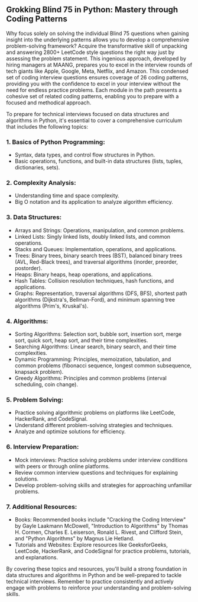 <h2>Grokking Blind 75 in Python: Mastery through Coding Patterns</h2>

Why focus solely on solving the individual Blind 75 questions when gaining insight into the underlying patterns allows you to develop a comprehensive problem-solving framework? Acquire the transformative skill of unpacking and answering 2800+ LeetCode style questions the right way just by assessing the problem statement. This ingenious approach, developed by hiring managers at MAANG, prepares you to excel in the interview rounds of tech giants like Apple, Google, Meta, Netflix, and Amazon. This condensed set of coding interview questions ensures coverage of 26 coding patterns, providing you with the confidence to excel in your interview without the need for endless practice problems. Each module in the path presents a cohesive set of related coding patterns, enabling you to prepare with a focused and methodical approach. 

To prepare for technical interviews focused on data structures and algorithms in Python, it's essential to cover a comprehensive curriculum that includes the following topics:

<h3>1. Basics of Python Programming:</h3>

- Syntax, data types, and control flow structures in Python.
- Basic operations, functions, and built-in data structures (lists, tuples, dictionaries, sets).

<h3>2. Complexity Analysis:</h3>

- Understanding time and space complexity.
- Big O notation and its application to analyze algorithm efficiency.

<h3>3. Data Structures:</h3>

- Arrays and Strings: Operations, manipulation, and common problems.
- Linked Lists: Singly linked lists, doubly linked lists, and common operations.
- Stacks and Queues: Implementation, operations, and applications.
- Trees: Binary trees, binary search trees (BST), balanced binary trees (AVL, Red-Black trees), and traversal algorithms (inorder, preorder, postorder).
- Heaps: Binary heaps, heap operations, and applications.
- Hash Tables: Collision resolution techniques, hash functions, and applications.
- Graphs: Representation, traversal algorithms (DFS, BFS), shortest path algorithms (Dijkstra's, Bellman-Ford), and minimum spanning tree algorithms (Prim's, Kruskal's).

<h3>4. Algorithms:</h3>

- Sorting Algorithms: Selection sort, bubble sort, insertion sort, merge sort, quick sort, heap sort, and their time complexities.
- Searching Algorithms: Linear search, binary search, and their time complexities.
- Dynamic Programming: Principles, memoization, tabulation, and common problems (fibonacci sequence, longest common subsequence, knapsack problem).
- Greedy Algorithms: Principles and common problems (interval scheduling, coin change).

<h3>5. Problem Solving:</h3>

- Practice solving algorithmic problems on platforms like LeetCode, HackerRank, and CodeSignal.
- Understand different problem-solving strategies and techniques.
- Analyze and optimize solutions for efficiency.

<h3>6. Interview Preparation:</h3>

- Mock interviews: Practice solving problems under interview conditions with peers or through online platforms.
- Review common interview questions and techniques for explaining solutions.
- Develop problem-solving skills and strategies for approaching unfamiliar problems.

<h3>7. Additional Resources:</h3>

- Books: Recommended books include "Cracking the Coding Interview" by Gayle Laakmann McDowell, "Introduction to Algorithms" by Thomas H. Cormen, Charles E. Leiserson, Ronald L. Rivest, and Clifford Stein, and "Python Algorithms" by Magnus Lie Hetland.
- Tutorials and Websites: Explore resources like GeeksforGeeks, LeetCode, HackerRank, and CodeSignal for practice problems, tutorials, and explanations.

By covering these topics and resources, you'll build a strong foundation in data structures and algorithms in Python and be well-prepared to tackle technical interviews. Remember to practice consistently and actively engage with problems to reinforce your understanding and problem-solving skills.